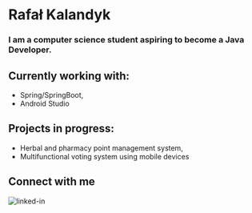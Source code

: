 # Rafał Kalandyk

### I am a computer science student aspiring to become a Java Developer.

## Currently working with: 
 - Spring/SpringBoot, 
 - Android Studio

## Projects in progress:
 - Herbal and pharmacy point management system,
 - Multifunctional voting system using mobile devices

## Connect with me
[<img align="left" alt="linked-in" src="https://img.shields.io/badge/linkedin-%230077B5.svg?&style=for-the-badge&logo=linkedin&logoColor=white" />](https://www.linkedin.com/in/mohammad-faisal-2665b5134)
